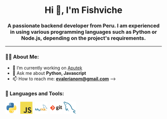 <div id="header" align="center">
  <h1 align="center">Hi 👋, I'm Fishviche</h1>
  <h3 align="center">A passionate backend developer from Peru. I am experienced in using various programming languages such as Python or Node.js, depending on the project's requirements.</h3>
</div>

---
### 👨‍💻 About Me:
- 🔭 I’m currently working on [Aputek](https://aputek.com/)
- 💬 Ask me about **Python, Javascript**
- 📫 How to reach me: **evalerianom@gmail.com**
-->

<div align="left">
    <h3>🔨 Languages and Tools:</h3>
    <div>
        <img src="https://github.com/devicons/devicon/blob/master/icons/python/python-original.svg" title="Python" alt="Python" width="40" height="40"/>&nbsp;
        <img src="https://github.com/devicons/devicon/blob/master/icons/javascript/javascript-original.svg" title="JavaScript" alt="JavaScript" width="40" height="40"/>&nbsp;
        <img src="https://github.com/devicons/devicon/blob/master/icons/mysql/mysql-original-wordmark.svg" title="MySQL"  alt="MySQL" width="40" height="40"/>&nbsp;
        <img src="https://github.com/devicons/devicon/blob/master/icons/git/git-original-wordmark.svg" title="Git" **alt="Git" width="40" height="40"/>
        <img src="https://github.com/devicons/devicon/blob/master/icons/mysql/mysql-plain.svg" title="Git" **alt="Git" width="40" height="40"/>
      </div>
</div>
